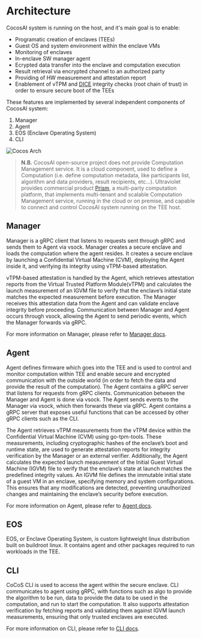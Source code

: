 # Architecture

CocosAI system is running on the host, and it's main goal is to enable:

- Programatic creation of enclaves (TEEs)
- Guest OS and system environment within the enclave VMs
- Monitoring of enclaves
- In-enclave SW manager agent
- Ecrypted data transfer into the enclave and computation execution
- Result retrieval via encrypted channel to an authorized party
- Providing of HW measurement and attestation report
- Enablement of vTPM and [DICE](https://trustedcomputinggroup.org/accurately-attest-the-integrity-of-devices-with-dice/) integrity checks (root chain of trust) in order to ensure secure boot of the TEEs

These features are implemented by several independent components of CocosAI system:

1. Manager
2. Agent
3. EOS (Enclave Operating System)
4. CLI

![Cocos Arch](/img/arch.png)

> **N.B.** CocosAI open-source project does not provide Computation Management service. It is a cloud component, used to define a Computation (i.e. define computation metadata, like participants list, algorithm and data providers, result recipients, etc...). Ultraviolet provides commercial product [Prism](https://ultraviolet.rs/prism.html), a multi-party computation platform, that implements multi-tenant and scalable Computation Management service, running in the cloud or on premise, and capable to connect and control CocosAI system running on the TEE host.

## Manager

Manager is a gRPC client that listens to requests sent through gRPC and sends them to Agent via vsock. Manager creates a secure enclave and loads the computation where the agent resides. It creates a secure enclave by launching a Confidential Virtual Machine (CVM), deploying the Agent inside it, and verifying its integrity using vTPM-based attestation.

vTPM-based attestation is handled by the Agent, which retrieves attestation reports from the Virtual Trusted Platform Module(vTPM) and calculates the launch measurement of an IGVM file to verify that the enclave’s initial state matches the expected measurement before execution. The Manager receives this attestation data from the Agent and can validate enclave integrity before proceeding. Communication between Manager and Agent occurs through vsock, allowing the Agent to send periodic events, which the Manager forwards via gRPC.

For more information on Manager, please refer to [Manager docs](./manager.md).

## Agent

Agent defines firmware which goes into the TEE and is used to control and monitor computation within TEE and enable secure and encrypted communication with the outside world (in order to fetch the data and provide the result of the computation). The Agent contains a gRPC server that listens for requests from gRPC clients. Communication between the Manager and Agent is done via vsock. The Agent sends events to the Manager via vsock, which then forwards these via gRPC. Agent contains a gRPC server that exposes useful functions that can be accessed by other gRPC clients such as the CLI.

The Agent retrieves vTPM measurements from the vTPM device within the Confidential Virtual Machine (CVM) using go-tpm-tools. These measurements, including cryptographic hashes of the enclave’s boot and runtime state, are used to generate attestation reports for integrity verification by the Manager or an external verifier. Additionally, the Agent calculates the expected launch measurement of the Initial Guest Virtual Machine (IGVM) file to verify that the enclave’s state at launch matches the predefined integrity values. An IGVM file defines the immutable initial state of a guest VM in an enclave, specifying memory and system configurations. This ensures that any modifications are detected, preventing unauthorized changes and maintaining the enclave’s security before execution.

For more information on Agent, please refer to [Agent docs](./agent.md).

## EOS

EOS, or Enclave Operating System, is custom lightweight linux distribution built on buildroot linux. It contains agent and other packages required to run workloads in the TEE.

## CLI

CoCoS CLI is used to access the agent within the secure enclave. CLI communicates to agent using gRPC, with functions such as algo to provide the algorithm to be run, data to provide the data to be used in the computation, and run to start the computation. It also supports attestation verification by fetching reports and validating them against IGVM launch measurements, ensuring that only trusted enclaves are executed.

For more information on CLI, please refer to [CLI docs](./cli.md).
